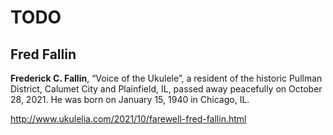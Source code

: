 # TODO

## Fred Fallin
<b>Frederick C. Fallin</b>, “Voice of the Ukulele”, a resident of the historic Pullman District, Calumet City and Plainfield, IL, passed away peacefully on October 28, 2021. He was born on January 15, 1940 in Chicago, IL.

http://www.ukulelia.com/2021/10/farewell-fred-fallin.html



